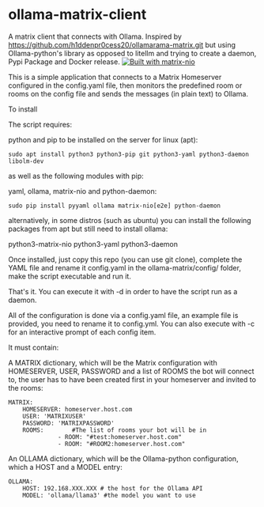 
# ollama-matrix-client
A matrix client that connects with Ollama.
Inspired by https://github.com/h1ddenpr0cess20/ollamarama-matrix.git but using Ollama-python's library as opposed to litellm and trying to create a daemon, Pypi Package and Docker release.
[![Built with matrix-nio](https://img.shields.io/badge/built%20with-matrix--nio-brightgreen)](https://github.com/poljar/matrix-nio)

This is a simple application that connects to a Matrix Homeserver configured in the config.yaml file, then monitors the predefined room or rooms on the config file and sends the messages (in plain text) to Ollama.

To install

The script requires:

python and pip to be installed on the server 
for linux (apt):
```
sudo apt install python3 python3-pip git python3-yaml python3-daemon libolm-dev
```
as well as the following modules with pip:

yaml, ollama, matrix-nio and python-daemon:
```
sudo pip install pyyaml ollama matrix-nio[e2e] python-daemon 
```
alternatively, in some distros (such as ubuntu) you can install the following packages from apt but still need to install ollama:

python3-matrix-nio python3-yaml python3-daemon

Once installed, just copy this repo (you can use git clone), complete the YAML file and rename it config.yaml in the ollama-matrix/config/ folder, make the script executable and run it.

That's it. You can execute it with -d in order to have the script run as a daemon. 


All of the configuration is done via a config.yaml file, an example file is provided, you need to rename it to config.yml.  You can also execute with -c for an interactive prompt of each config item.

It must contain:

A MATRIX dictionary, which will be the Matrix configuration with HOMESERVER, USER, PASSWORD and a list of ROOMS the bot will connect to, the user has to have been created first in your homeserver and invited to the rooms:
```
MATRIX:
    HOMESERVER: homeserver.host.com
    USER: 'MATRIXUSER'
    PASSWORD: 'MATRIXPASSWORD' 
    ROOMS:        #The list of rooms your bot will be in
              - ROOM: "#test:homeserver.host.com"
              - ROOM: "#ROOM2:homeserver.host.com"
```

An OLLAMA dictionary, which will be the Ollama-python configuration, which a HOST and a MODEL entry:

```
OLLAMA:
    HOST: 192.168.XXX.XXX # the host for the Ollama API
    MODEL: 'ollama/llama3' #the model you want to use
```

